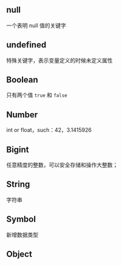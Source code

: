 

## null
一个表明 null 值的关键字

## undefined
特殊关键字，表示变量定义的时候未定义属性


## Boolean
只有两个值 `true` 和 `false`

## Number
int or float，such：42，3.1415926

## Bigint
任意精度的整数，可以安全存储和操作大整数；

## String
字符串

## Symbol
新增数据类型

## Object

